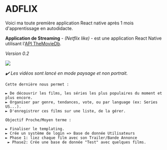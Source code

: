 # **ADFLIX**
Voici ma toute première application React native après 1 mois d'apprentissage en autodidacte.

**Application de Streaming** - *(Netflix like)* - est une application React Native utilisant l'[API TheMovieDb](https://www.themoviedb.org/). 


*Version 0.2*

![](https://media.giphy.com/media/YSApS8PESC8EGKQmE3/giphy.gif)

*✔️ Les vidéos sont lancé en mode paysage et non portrait.*
```
Cette dernière nous permet :

► De découvrir les films, les séries les plus populaires du moment et plus encore.
► Organiser par genre, tendances, vote, ou par language (ex: Series US...).
► D'enregistrer ces films sur une liste, de la gérer.

Objectif Proche/Moyen terme :

► Finaliser le templating.
► Crée un système de login => Base de donnée Utilisateurs
► Phase 1: liez chaque film avec son Trailer/Bande Annonce
 ► Phase2: Crée une base de donnée "Test" avec quelques films.

```
